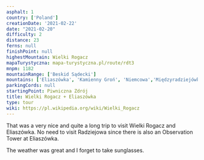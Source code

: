 ```yaml
---
asphalt: 1
country: ['Poland']
creationDate: '2021-02-22'
date: "2021-02-20"
difficulty: 2
distance: 23
ferns: null
finishPoint: null
highestMountain: Wielki Rogacz
mapaTurystyczna: mapa-turystyczna.pl/route/rdt3
mnpm: 1182
mountainRange: ['Beskid Sądecki']
mountains: ['Eliaszówka', 'Kamienny Groń', 'Niemcowa','Międzyradziejówki', 'Litawcowa', 'Obidza', 'Piwowarówka']
parkingCords: null
startingPoint: Piwniczna Zdrój
title: Wielki Rogacz + Eliaszówka
type: tour
wiki: https://pl.wikipedia.org/wiki/Wielki_Rogacz
---
```


That was a very nice and quite a long trip to visit Wielki Rogacz and Eliaszówka. No need to visit Radziejowa since there is also an Observation Tower at Eliaszówka.

The weather was great and I forget to take sunglasses.
